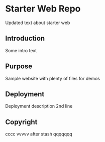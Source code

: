 # Starter Web Repo

Updated text about starter web

## Introduction
Some intro text

## Purpose

Sample website with plenty of files for demos

## Deployment

Deployment description
2nd line

## Copyright
cccc
vvvvv
after stash
qqqqqqq
